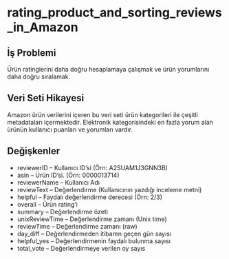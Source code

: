 # rating_product_and_sorting_reviews_in_Amazon
 
 ## İş Problemi
 Ürün ratinglerini daha doğru hesaplamaya 
çalışmak ve ürün yorumlarını daha doğru 
sıralamak.

## Veri Seti Hikayesi
Amazon ürün verilerini içeren bu veri seti ürün kategorileri ile 
çeşitli metadataları içermektedir.
Elektronik kategorisindeki en fazla yorum alan ürünün kullanıcı 
puanları ve yorumları vardır.

## Değişkenler
 - reviewerID – Kullanıcı ID’si (Örn: A2SUAM1J3GNN3B)
 - asin – Ürün ID’si. (Örn: 0000013714)
 - reviewerName – Kullanıcı Adı
 - reviewText – Değerlendirme (Kullanıcının yazdığı inceleme metni)
 - helpful – Faydalı değerlendirme derecesi (Örn: 2/3)
 - overall – Ürün rating’i
 - summary – Değerlendirme özeti
 - unixReviewTime – Değerlendirme zamanı (Unix time)
 - reviewTime – Değerlendirme zamanı (raw)
 - day_diff – Değerlendirmeden itibaren geçen gün sayısı
 - helpful_yes – Değerlendirmenin faydalı bulunma sayısı
 - total_vote – Değerlendirmeye verilen oy sayıs

